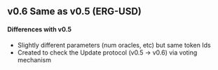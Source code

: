 ## v0.6 Same as v0.5 (ERG-USD)

#### Differences with v0.5

- Slightly different parameters (num oracles, etc) but same token Ids
- Created to check the Update protocol (v0.5 -> v0.6) via voting mechanism